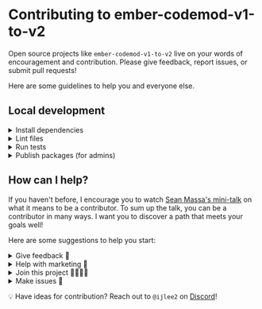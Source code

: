 # Contributing to ember-codemod-v1-to-v2

Open source projects like `ember-codemod-v1-to-v2` live on your words of encouragement and contribution. Please give feedback, report issues, or submit pull requests!

Here are some guidelines to help you and everyone else.


## Local development

<details>

<summary>Install dependencies</summary>

1. Fork and clone this repo.

    ```sh
    git clone git@github.com:<your-github-handle>/ember-codemod-v1-to-v2.git
    ```

1. Change directory.

    ```sh
    cd ember-codemod-v1-to-v2
    ```

1. Use [`pnpm`](https://pnpm.io/installation) to install dependencies.

    ```sh
    pnpm install
    ```

</details>


<details>

<summary>Lint files</summary>

1. When you write code, please check that it meets the linting rules.

    ```sh
    pnpm lint
    ```

1. You can run `lint:fix` to automatically fix linting errors.

    ```sh
    pnpm lint:fix
    ```

</details>


<details>

<summary>Run tests</summary>

1. When you write code, please check that all tests continue to pass.

    ```sh
    pnpm test
    ```

</details>


<details>

<summary>Publish packages (for admins)</summary>

1. Generate a [personal access token](https://github.com/settings/tokens/) in GitHub, with default values for scopes (none selected).

1. Run the `release:prepare` script. This generates a text that you can add to `CHANGELOG.md`.

    ```sh
    # From the workspace root
    GITHUB_AUTH=<YOUR_PERSONAL_ACCESS_TOKEN> pnpm release:prepare
    ```

    The package follows [semantic versioning](https://semver.org/). Update the version in `package.json` accordingly (e.g. from `0.1.1` to `0.1.2`).

1. Review the file changes. Commit them in a branch, then open a pull request to merge the changes to the `main` branch.

    ```sh
    # From the workspace root
    git checkout -b tag-0.1.2
    git add .
    git commit -m "Tagged 0.1.2"
    git push origin tag-0.1.2
    ```

1. [Create a tag](https://github.com/ijlee2/ember-codemod-v1-to-v2/releases/new) and provide release notes. The tag name should match the package version (e.g. `0.1.2`).

1. Publish the package.

    ```sh
    # From the workspace root
    pnpm release:publish
    ```

</details>


## How can I help?

If you haven't before, I encourage you to watch [Sean Massa's mini-talk](https://www.youtube.com/watch?v=CcSKlsc_AhQ) on what it means to be a contributor. To sum up the talk, you can be a contributor in many ways. I want you to discover a path that meets your goals well!

Here are some suggestions to help you start:


<details>

<summary>Give feedback 💞</summary>

1. An open source project's value comes from people using the code and extending it to make greater things. Let me know how the codemod worked on your Ember addon!

1. You can **create an issue** to:

    - Share how you used `ember-codemod-v1-to-v2`
    - Share what you liked or didn't like about `ember-codemod-v1-to-v2`

</details>


<details>

<summary>Help with marketing 📢</summary>

1. Platforms include:

    - Blog post
    - GitHub star
    - Meetup or conference talk
    - Social media
    - Word of mouth

</details>


<details>

<summary>Join this project 👩‍💻👨‍💻</summary>

1. Help me maintain the project! I have limited time and there is much that I don't know.

    - Cut releases
    - Research new ways to implement v2 addons
    - Respond to issues
    - Review pull requests

</details>


<details>

<summary>Make issues 📝</summary>

1. In addition to sharing feedback (described in `Give feedback`), you can create an issue to:

    - Ask for better documentation
    - Ask for new feature or refactor
    - Report bug
    - Report outdated dependency

1. When reporting a bug, please provide details to help me understand what's going on. If possible, please use the latest version of `ember-codemod-v1-to-v2` and set up a public demo that I (and others) can check the code.

</details>


💡 Have ideas for contribution? Reach out to `@ijlee2` on [Discord](https://discord.com/invite/emberjs)!

